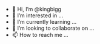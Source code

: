 - 👋 Hi, I’m @kingbigg
- 👀 I’m interested in ...
- 🌱 I’m currently learning ...
- 💞️ I’m looking to collaborate on ...
- 📫 How to reach me ...

<!---
kingbigg/kingbigg is a ✨ special ✨ repository because its `README.md` (this file) appears on your GitHub profile.
You can click the Preview link to take a look at your changes.
--->
